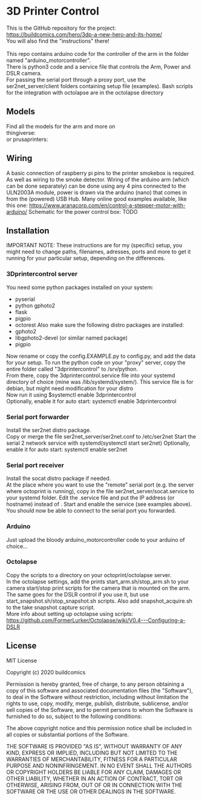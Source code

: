 # 3D Printer Control
This is the GitHub repository for the project: https://buildcomics.com/hero/3dp-a-new-hero-and-its-home/ \
You will also find the "instructions"  there! \
 \
This repo contains arduino code for the controller of the arm in the folder named "arduino_motorcontroller".\
There is python3 code and a service file that controls the Arm, Power and DSLR camera.\
For passing the serial port through a proxy port, use the ser2net_server/client folders containing setup file (examples).
Bash scripts for the integration with octolapse are in the octolapse directory

## Models
Find all the models for the arm and more on \
thingiverse:\
or prusaprinters:

## Wiring
A basic connection of raspberry pi pins to the printer smokebox is required. As well as wiring to the smoke detector.
Wiring of the arduino arm (which can be done separately) can be done using any 4 pins connected to the ULN2003A module, power is drawn via the arduino (nano) that comes in from the (powered) USB Hub. Many online good examples available, like this one: https://www.aranacorp.com/en/control-a-stepper-motor-with-arduino/
Schematic for the power control box: TODO

## Installation
IMPORTANT NOTE: These instructions are for my (specific) setup, you might need to change paths, filenames, adresses, ports and more to get it running for your particular setup, depending on the differences.
### 3Dprintercontrol server
You need some python packages installed on your system:
- pyserial
- python gphoto2
- flask
- pigpio
- octorest
Also make sure the following distro packages are installed:
- gphoto2
- libgphoto2-devel (or similar named package)
- pigpio

Now rename or copy the config.EXAMPLE.py to config.py, and add the data for your setup.
To run the python code on your "proxy" server, copy the entire folder called "3dprintercontrol"  to /srv/python.\
From there, copy the 3dprintercontrol.service file into your systemd directory of choice (mine was /lib/systemd/system/). This service file is for debian, but might need modification for your distro\
Now run it using $systemctl enable 3dprintercontrol\
Optionally, enable it for auto start: systemctl enable 3dprintercontrol

### Serial port forwarder
Install the ser2net distro package. \
Copy or merge the file ser2net_server/ser2net.conf to /etc/ser2net
Start the serial 2 network service with systemd(systemctl start ser2net)
Optionally, enable it for auto start: systemctl enable ser2net

### Serial port receiver
Install the socat distro package if needed. \
At the place where you want to use the "remote"  serial port (e.g. the server where octoprint is running), copy in the file ser2net_server/socat.service to your systemd folder. Edit the .service file and put the IP address (or hostname) instead of <IPADDRESS>.
Start and enable the service (see examples above). You should now be able to connect to the serial port you forwarded.

### Arduino
Just upload the bloody arduino_motorcontroller code to your arduino of choice...

### Octolapse
Copy the scripts to a directory on your octoprint/octolapse server. \
In the octolapse settings, add the prints start_arm.sh/stop_arm.sh to your camera start/stop print scripts for the camera that is mounted on the arm.\
The same goes for the DSLR control if you use it, but use start_snapshot.sh/stop_snapshot.sh scripts. Also add snapshot_acquire.sh to the take snapshot capture script. \
More info about setting up octolapse using scripts: https://github.com/FormerLurker/Octolapse/wiki/V0.4---Configuring-a-DSLR

## License
MIT License

Copyright (c) 2020 buildcomics

Permission is hereby granted, free of charge, to any person obtaining a copy
of this software and associated documentation files (the "Software"), to deal
in the Software without restriction, including without limitation the rights
to use, copy, modify, merge, publish, distribute, sublicense, and/or sell
copies of the Software, and to permit persons to whom the Software is
furnished to do so, subject to the following conditions:

The above copyright notice and this permission notice shall be included in all
copies or substantial portions of the Software.

THE SOFTWARE IS PROVIDED "AS IS", WITHOUT WARRANTY OF ANY KIND, EXPRESS OR
IMPLIED, INCLUDING BUT NOT LIMITED TO THE WARRANTIES OF MERCHANTABILITY,
FITNESS FOR A PARTICULAR PURPOSE AND NONINFRINGEMENT. IN NO EVENT SHALL THE
AUTHORS OR COPYRIGHT HOLDERS BE LIABLE FOR ANY CLAIM, DAMAGES OR OTHER
LIABILITY, WHETHER IN AN ACTION OF CONTRACT, TORT OR OTHERWISE, ARISING FROM,
OUT OF OR IN CONNECTION WITH THE SOFTWARE OR THE USE OR OTHER DEALINGS IN THE
SOFTWARE.

